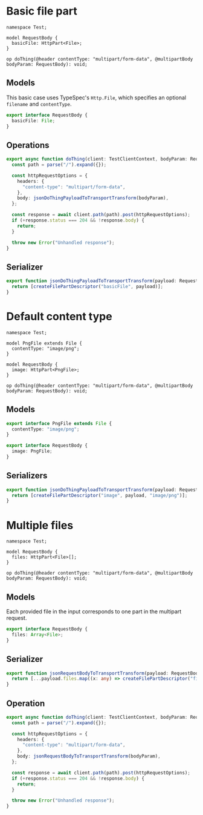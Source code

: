 # Basic file part

```tsp
namespace Test;

model RequestBody {
  basicFile: HttpPart<File>;
}

op doThing(@header contentType: "multipart/form-data", @multipartBody bodyParam: RequestBody): void;
```

## Models

This basic case uses TypeSpec's `Http.File`, which specifies an optional `filename` and `contentType`.

```ts src/models/models.ts interface RequestBody
export interface RequestBody {
  basicFile: File;
}
```

## Operations

```ts src/api/testClientOperations.ts function doThing
export async function doThing(client: TestClientContext, bodyParam: RequestBody): Promise<void> {
  const path = parse("/").expand({});

  const httpRequestOptions = {
    headers: {
      "content-type": "multipart/form-data",
    },
    body: jsonDoThingPayloadToTransportTransform(bodyParam),
  };

  const response = await client.path(path).post(httpRequestOptions);
  if (+response.status === 204 && !response.body) {
    return;
  }

  throw new Error("Unhandled response");
}
```

## Serializer

```ts src/models/serializers.ts function jsonDoThingPayloadToTransportTransform
export function jsonDoThingPayloadToTransportTransform(payload: RequestBody) {
  return [createFilePartDescriptor("basicFile", payload)];
}
```

# Default content type

```tsp
namespace Test;

model PngFile extends File {
  contentType: "image/png";
}

model RequestBody {
  image: HttpPart<PngFile>;
}

op doThing(@header contentType: "multipart/form-data", @multipartBody bodyParam: RequestBody): void;
```

## Models

```ts src/models/models.ts interface PngFile
export interface PngFile extends File {
  contentType: "image/png";
}
```

```ts src/models/models.ts interface RequestBody
export interface RequestBody {
  image: PngFile;
}
```

## Serializers

```ts src/models/serializers.ts function jsonDoThingPayloadToTransportTransform
export function jsonDoThingPayloadToTransportTransform(payload: RequestBody) {
  return [createFilePartDescriptor("image", payload, "image/png")];
}
```

# Multiple files

```tsp
namespace Test;

model RequestBody {
  files: HttpPart<File>[];
}

op doThing(@header contentType: "multipart/form-data", @multipartBody bodyParam: RequestBody): void;
```

## Models

Each provided file in the input corresponds to one part in the multipart request.

```ts src/models/models.ts interface RequestBody
export interface RequestBody {
  files: Array<File>;
}
```

## Serializer

```ts src/models/serializers.ts function jsonRequestBodyToTransportTransform
export function jsonRequestBodyToTransportTransform(payload: RequestBody) {
  return [...payload.files.map((x: any) => createFilePartDescriptor("files", x))];
}
```

## Operation

```ts src/api/testClientOperations.ts function doThing
export async function doThing(client: TestClientContext, bodyParam: RequestBody): Promise<void> {
  const path = parse("/").expand({});

  const httpRequestOptions = {
    headers: {
      "content-type": "multipart/form-data",
    },
    body: jsonRequestBodyToTransportTransform(bodyParam),
  };

  const response = await client.path(path).post(httpRequestOptions);
  if (+response.status === 204 && !response.body) {
    return;
  }

  throw new Error("Unhandled response");
}
```
